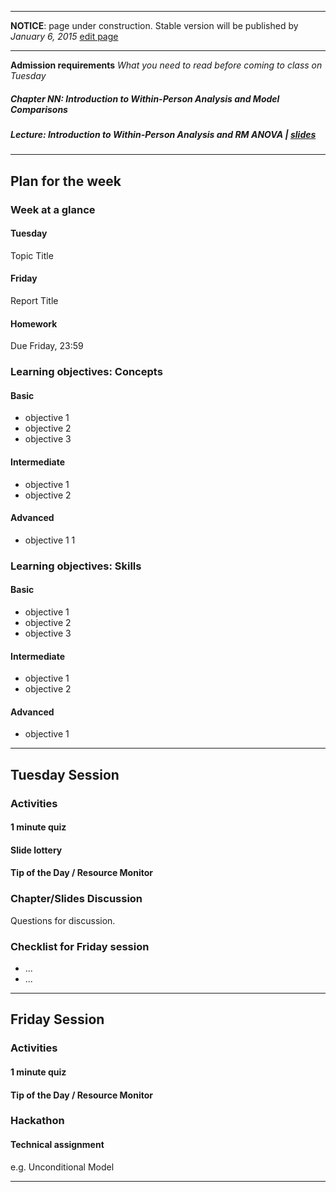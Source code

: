 ----

**NOTICE**: page under construction. Stable version will be published by *January 6, 2015* [edit page](https://github.com/andkov/MLMtime/edit/gh-pages/3.md)

----

**Admission requirements** *What you need to read before coming to class on Tuesday* 

##### Chapter NN: *Introduction to Within-Person Analysis and Model Comparisons*   

##### Lecture: *Introduction to Within-Person Analysis and RM ANOVA* |  [slides](http://www.lesahoffman.com/944/944_Lecture03_Within-Person.pdf)   

---- 

## Plan for the week 

### Week at a glance

#### Tuesday
Topic Title

#### Friday 
Report Title

#### Homework 
Due Friday, 23:59


### Learning objectives: Concepts


#### Basic
- objective 1  
- objective 2  
- objective 3  

#### Intermediate  
- objective 1  
- objective 2  

#### Advanced 
- objective 1  1   


### Learning objectives: Skills 


#### Basic
- objective 1  
- objective 2  
- objective 3  

#### Intermediate  
- objective 1  
- objective 2  

#### Advanced 
- objective 1 


----
 
## Tuesday Session  


### Activities

#### 1 minute quiz    

#### Slide lottery   

#### Tip of the Day / Resource Monitor


### Chapter/Slides Discussion 
Questions for discussion.  

### Checklist for Friday session
- ...  
- ...  



---- 

## Friday Session


### Activities 

#### 1 minute quiz

#### Tip of the Day / Resource Monitor 


### Hackathon

#### Technical assignment
e.g. Unconditional Model


----
